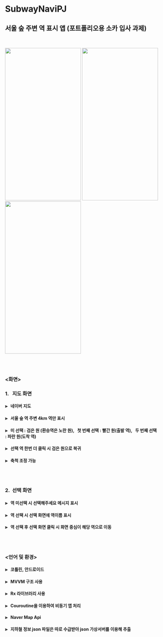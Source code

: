 
# SubwayNaviPJ
## 서울 숲 주변 역 표시 앱 (포트폴리오용 소카 입사 과제)
<br></br>
<img src="https://user-images.githubusercontent.com/72061038/173228292-5f9bfece-5829-40bf-8493-ead9feb227d1.png" width="250" height="500"> <img src="https://user-images.githubusercontent.com/72061038/173228294-3efa2efa-cd9b-427a-b183-3df88c70b53a.png" width="250" height="500"> <img src="https://user-images.githubusercontent.com/72061038/173228298-e4ee76f8-d28f-4d40-9f1a-98c540832e7e.png" width="250" height="500">

<br></br>
### <화면> 
### 1. &nbsp; 지도 화면
#### ⪢ &nbsp; 네이버 지도  
#### ⪢ &nbsp; 서울 숲 역 주변 4km 역만 표시  
#### ⪢ &nbsp; 미&nbsp;선택 : 검은 원 (환승역은 노란 원),  &nbsp; 첫 번째 선택 : 빨간 원(출발 역),  &nbsp; 두 번째 선택 : 파란 원(도착 역) 
#### ⪢ &nbsp; 선택 역 한번 더 클릭 시 검은 원으로 복귀
#### ⪢ &nbsp; 축척 조정 가능
<br></br>
### 2.&nbsp; 선택 화면
#### ⪢ &nbsp; 역 미선택 시 선택해주세요 메시지 표시
#### ⪢ &nbsp; 역 선택 시 선택 화면에 역이름 표시
#### ⪢ &nbsp; 역 선택 후 선택 화면 클릭 시 화면 중심이 해당 역으로 이동
<br></br>
### <언어 및 환경>
#### ⪢ &nbsp; 코틀린, 안드로이드 
#### ⪢ &nbsp; MVVM 구조 사용
#### ⪢ &nbsp; Rx 라이브러리 사용
#### ⪢ &nbsp; Couroutine을 이용하여 비동기 앱 처리
#### ⪢ &nbsp; Naver Map Api
#### ⪢ &nbsp; 지하철 정보 json 파일은 따로 수급받아 json 가상서버를 이용해 추출

